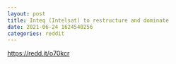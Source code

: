 ```yaml
--- 
layout: post 
title: Inteq (Intelsat) to restructure and dominate 
date: 2021-06-24 1624540256 
categories: reddit 
--- 
```

https://redd.it/o70kcr